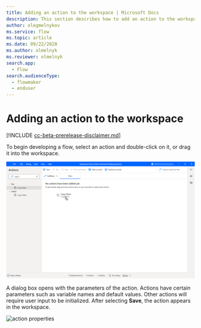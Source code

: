 ```yaml
---
title: Adding an action to the workspace | Microsoft Docs
description: This section describes how to add an action to the workspace.
author: olegmelnykov
ms.service: flow
ms.topic: article
ms.date: 09/22/2020
ms.author: olmelnyk
ms.reviewer: olmelnyk
search.app: 
  - Flow
search.audienceType: 
  - flowmaker
  - enduser
---
```


# Adding an action to the workspace

[!INCLUDE [cc-beta-prerelease-disclaimer.md](../../includes/cc-beta-prerelease-disclaimer.md)]

To begin developing a flow, select an action and double-click on it, or drag it into the workspace. 

![add action](./media/adding-actions/add-action.png)

A dialog box opens with the parameters of the action. Actions have certain parameters such as variable names and default values. Other actions will require user input to be initialized. After selecting **Save**, the action appears in the workspace.

![action properties](./media/adding-actions/action-properties.png)
